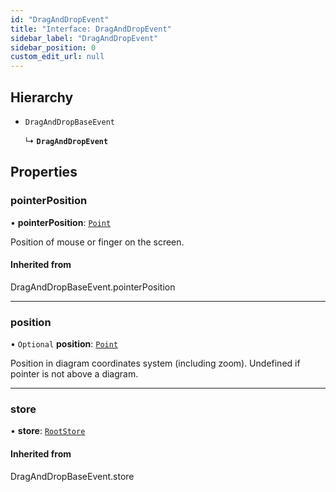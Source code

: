 ```yaml
---
id: "DragAndDropEvent"
title: "Interface: DragAndDropEvent"
sidebar_label: "DragAndDropEvent"
sidebar_position: 0
custom_edit_url: null
---
```


## Hierarchy

- `DragAndDropBaseEvent`

  ↳ **`DragAndDropEvent`**

## Properties

### pointerPosition

• **pointerPosition**: [`Point`](../#point)

Position of mouse or finger on the screen.

#### Inherited from

DragAndDropBaseEvent.pointerPosition

___

### position

• `Optional` **position**: [`Point`](../#point)

Position in diagram coordinates system (including zoom). Undefined if pointer is not above a diagram.

___

### store

• **store**: [`RootStore`](../classes/RootStore)

#### Inherited from

DragAndDropBaseEvent.store
